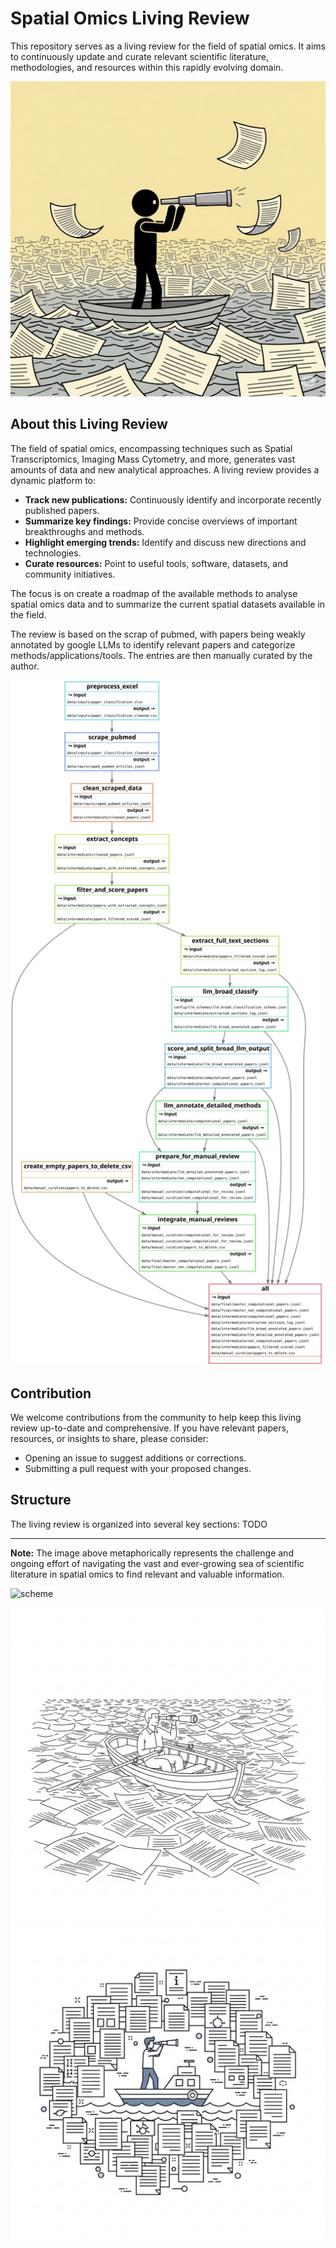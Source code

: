 # Spatial Omics Living Review

This repository serves as a living review for the field of spatial omics. 
It aims to continuously update and curate relevant scientific literature, methodologies,
and resources within this rapidly evolving domain.


[//]: # (![Man in boat on a sea of papers]&#40;figures/img_2.png&#41;)
<img src="figures/img_2.png" alt="Man in boat on a sea of papers" width="700">



## About this Living Review

The field of spatial omics, encompassing techniques such as Spatial Transcriptomics,
Imaging Mass Cytometry, and more, generates vast amounts of data and new analytical approaches. A living review provides a dynamic platform to:

* **Track new publications:** Continuously identify and incorporate recently published papers.
* **Summarize key findings:** Provide concise overviews of important breakthroughs and methods.
* **Highlight emerging trends:** Identify and discuss new directions and technologies.
* **Curate resources:** Point to useful tools, software, datasets, and community initiatives.

The focus is on create a roadmap of the available methods to analyse spatial omics data and to 
summarize the current spatial datasets available in the field.

The review is based on the scrap of pubmed, with papers being weakly annotated
by google LLMs to identify relevant papers and categorize methods/applications/tools. 
The entries are then manually curated by the author.


[//]: # (![scheme]&#40;figures/scheme1.png&#41;)
<img src="figures/filegraph.svg" alt="scheme" width="500">

## Contribution

We welcome contributions from the community to help keep this living review up-to-date and comprehensive. If you have relevant papers, resources, or insights to share, please consider:

* Opening an issue to suggest additions or corrections.
* Submitting a pull request with your proposed changes.

## Structure

The living review is organized into several key sections:
TODO

---

**Note:** The image above metaphorically represents the challenge and ongoing 
effort of navigating the vast and ever-growing sea of scientific literature in 
spatial omics to find relevant and valuable information.



[//]: # (![scheme]&#40;figures/scheme1.png&#41;)
<img src="figures/scheme1.png" alt="scheme" width="500">

![Man in boat on a sea of papers](figures/img_1.png)
![Man in boat on a sea of papers](figures/img.png)